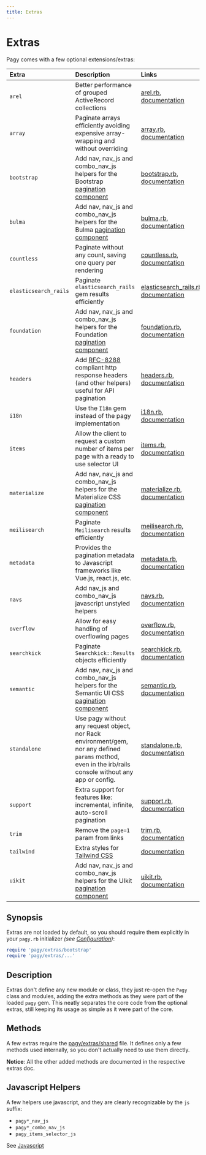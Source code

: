 ```yaml
---
title: Extras
---
```

# Extras

Pagy comes with a few optional extensions/extras:

| Extra                 | Description                                                                                                                                              | Links                                                                                                                                                        |
|:----------------------|:---------------------------------------------------------------------------------------------------------------------------------------------------------|:-------------------------------------------------------------------------------------------------------------------------------------------------------------|
| `arel`                | Better performance of grouped ActiveRecord collections                                                                                                   | [arel.rb](https://github.com/ddnexus/pagy/blob/master/lib/pagy/extras/arel.rb), [documentation](extras/arel.md)                                              |
| `array`               | Paginate arrays efficiently avoiding expensive array-wrapping and without overriding                                                                     | [array.rb](https://github.com/ddnexus/pagy/blob/master/lib/pagy/extras/array.rb), [documentation](extras/array.md)                                           |
| `bootstrap`           | Add nav, nav_js and combo_nav_js helpers for the Bootstrap [pagination component](https://getbootstrap.com/docs/4.1/components/pagination)               | [bootstrap.rb](https://github.com/ddnexus/pagy/blob/master/lib/pagy/extras/bootstrap.rb), [documentation](extras/bootstrap.md)                               |
| `bulma`               | Add nav, nav_js and combo_nav_js helpers for the Bulma [pagination component](https://bulma.io/documentation/components/pagination)                      | [bulma.rb](https://github.com/ddnexus/pagy/blob/master/lib/pagy/extras/bulma.rb), [documentation](extras/bulma.md)                                           |
| `countless`           | Paginate without any count, saving one query per rendering                                                                                               | [countless.rb](https://github.com/ddnexus/pagy/blob/master/lib/pagy/extras/countless.rb), [documentation](extras/countless.md)                               |
| `elasticsearch_rails` | Paginate `elasticsearch_rails` gem results efficiently                                                                                                   | [elasticsearch_rails.rb](https://github.com/ddnexus/pagy/blob/master/lib/pagy/extras/elasticsearch_rails.rb), [documentation](extras/elasticsearch_rails.md) |
| `foundation`          | Add nav, nav_js and combo_nav_js helpers for the Foundation [pagination component](https://foundation.zurb.com/sites/docs/pagination.html)               | [foundation.rb](https://github.com/ddnexus/pagy/blob/master/lib/pagy/extras/foundation.rb), [documentation](extras/foundation.md)                            |
| `headers`             | Add [RFC-8288](https://tools.ietf.org/html/rfc8288) compliant http response headers (and other helpers) useful for API pagination                        | [headers.rb](https://github.com/ddnexus/pagy/blob/master/lib/pagy/extras/headers.rb), [documentation](extras/headers.md)                                     |
| `i18n`                | Use the `I18n` gem instead of the pagy implementation                                                                                                    | [i18n.rb](https://github.com/ddnexus/pagy/blob/master/lib/pagy/extras/i81n.rb), [documentation](extras/i18n.md)                                              |
| `items`               | Allow the client to request a custom number of items per page with a ready to use selector UI                                                            | [items.rb](https://github.com/ddnexus/pagy/blob/master/lib/pagy/extras/items.rb), [documentation](extras/items.md)                                           |
| `materialize`         | Add nav, nav_js and combo_nav_js helpers for the Materialize CSS [pagination component](https://materializecss.com/pagination.html)                      | [materialize.rb](https://github.com/ddnexus/pagy/blob/master/lib/pagy/extras/materialize.rb), [documentation](extras/materialize.md)                         |
| `meilisearch`         | Paginate `Meilisearch` results efficiently                                                                                                               | [meilisearch.rb](https://github.com/ddnexus/pagy/blob/master/lib/pagy/extras/meilisearch.rb), [documentation](extras/meilisearch.md)                         |
| `metadata`            | Provides the pagination metadata to Javascript frameworks like Vue.js, react.js, etc.                                                                    | [metadata.rb](https://github.com/ddnexus/pagy/blob/master/lib/pagy/extras/metadata.rb), [documentation](extras/metadata.md)                                  |
| `navs`                | Add nav_js and combo_nav_js javascript unstyled helpers                                                                                                  | [navs.rb](https://github.com/ddnexus/pagy/blob/master/lib/pagy/extras/navs.rb), [documentation](extras/navs.md)                                              |
| `overflow`            | Allow for easy handling of overflowing pages                                                                                                             | [overflow.rb](https://github.com/ddnexus/pagy/blob/master/lib/pagy/extras/overflow.rb), [documentation](extras/overflow.md)                                  |
| `searchkick`          | Paginate `Searchkick::Results` objects efficiently                                                                                                       | [searchkick.rb](https://github.com/ddnexus/pagy/blob/master/lib/pagy/extras/searchkick.rb), [documentation](extras/searchkick.md)                            |
| `semantic`            | Add nav, nav_js and combo_nav_js helpers for the Semantic UI CSS [pagination component](https://semantic-ui.com/collections/menu.html)                   | [semantic.rb](https://github.com/ddnexus/pagy/blob/master/lib/pagy/extras/semantic.rb), [documentation](extras/semantic.md)                                  |
| `standalone`          | Use pagy without any request object, nor Rack environment/gem, nor any defined `params` method, even in the irb/rails console without any app or config. | [standalone.rb](https://github.com/ddnexus/pagy/blob/master/lib/pagy/extras/standalone.rb), [documentation](extras/standalone.md)                            |
| `support`             | Extra support for features like: incremental, infinite, auto-scroll pagination                                                                           | [support.rb](https://github.com/ddnexus/pagy/blob/master/lib/pagy/extras/support.rb), [documentation](extras/support.md)                                     |
| `trim`                | Remove the `page=1` param from links                                                                                                                     | [trim.rb](https://github.com/ddnexus/pagy/blob/master/lib/pagy/extras/trim.rb), [documentation](extras/trim.md)                                              |
| `tailwind`            | Extra styles for [Tailwind CSS](https://tailwindcss.com)                                                                                                 | [documentation](extras/tailwind.md)                                                                                                                          |
| `uikit`               | Add nav, nav_js and combo_nav_js helpers for the UIkit [pagination component](https://getuikit.com/docs/pagination)                                      | [uikit.rb](https://github.com/ddnexus/pagy/blob/master/lib/pagy/extras/uikit.rb), [documentation](extras/uikit.md)                                           |

## Synopsis

Extras are not loaded by default, so you should require them explicitly in your `pagy.rb` initializer _(see [Configuration](how-to.md#global-configuration))_:

```ruby
require 'pagy/extras/bootstrap'
require 'pagy/extras/...'
```

## Description

Extras don't define any new module or class, they just re-open the `Pagy` class and modules, adding the extra methods as they were part of the loaded `pagy` gem. This neatly separates the core code from the optional extras, still keeping its usage as simple as it were part of the core.

## Methods

A few extras require the [pagy/extras/shared](https://github.com/ddnexus/pagy/blob/master/lib/pagy/extras/shared.rb) file. It defines only a few methods used internally, so you don't actually need to use them directly.

**Notice**: All the other added methods are documented in the respective extras doc.

## Javascript Helpers

A few helpers use javascript, and they are clearly recognizable by the `js` suffix:

- `pagy*_nav_js`
- `pagy*_combo_nav_js`
- `pagy_items_selector_js`

See [Javascript](api/javascript.md)
